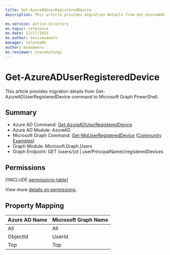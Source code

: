 ```yaml
---
title: Get-AzureADUserRegisteredDevice
description: This article provides migration details from Get-AzureADUserRegisteredDevice command to Microsoft Graph PowerShell.

ms.service: active-directory
ms.topic: reference
ms.date: 12/17/2023
ms.author: eunicewaweru
manager: CelesteDG
author: msewaweru
ms.reviewer: stevemutungi
---
```


# Get-AzureADUserRegisteredDevice

This article provides migration details from Get-AzureADUserRegisteredDevice command to Microsoft Graph PowerShell.

## Summary

+ Azure AD Command: [Get-AzureADUserRegisteredDevice](/powershell/module/azuread/get-azureaduserregistereddevice)
+ Azure AD Module: AzureAD
+ Microsoft Graph Command: [Get-MgUserRegisteredDevice](/powershell/module/microsoft.graph.users/get-mguserregistereddevice) ([Community Examples](https://github.com/orgs/msgraph/discussions?discussions_q=Get-MgUserRegisteredDevice))
+ Graph Module: Microsoft.Graph.Users
+ Graph Endpoint:  GET /users/{id | userPrincipalName}/registeredDevices

## Permissions

[!INCLUDE [permissions-table](~/graphref/api-reference/v1.0/includes/permissions/user-list-registereddevices-permissions.md)]

View more [details on permissions](/graph/api/user-list-registereddevices#permissions).

## Property Mapping

|Azure AD Name|Microsoft Graph Name|
|---|---|
|All|All|
|ObjectId|UserId|
|Top|Top|